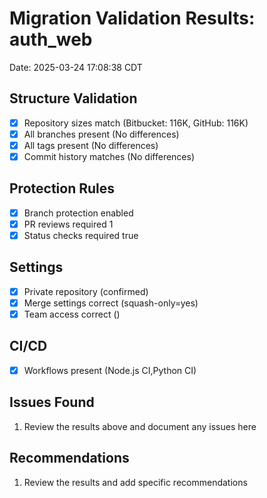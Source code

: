 # Migration Validation Results: auth_web
Date: 2025-03-24 17:08:38 CDT

## Structure Validation
- [x] Repository sizes match (Bitbucket: 116K, GitHub: 116K)
- [x] All branches present (No differences)
- [x] All tags present (No differences)
- [x] Commit history matches (No differences)

## Protection Rules
- [x] Branch protection enabled 
- [x] PR reviews required 1
- [x] Status checks required true

## Settings
- [x] Private repository (confirmed)
- [x] Merge settings correct (squash-only=yes)
- [x] Team access correct ()

## CI/CD
- [x] Workflows present (Node.js CI,Python CI)

## Issues Found
1. Review the results above and document any issues here

## Recommendations
1. Review the results and add specific recommendations
